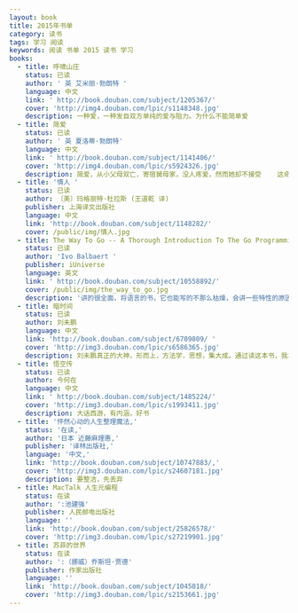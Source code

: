 ```yaml
---
layout: book
title: 2015年书单
category: 读书
tags: 学习 阅读
keywords: 阅读 书单 2015 读书 学习
books:
  - title: 呼啸山庄
    status: 已读
    author: ' 英 艾米丽·勃朗特 '
    language: 中文
    link: ' http://book.douban.com/subject/1205367/'
    cover: 'http://img4.douban.com/lpic/s1148348.jpg'
    description: 一种爱，一种发自双方单纯的爱与阻力。为什么不能简单爱
  - title: 简爱
    status: 已读
    author: ' 英 夏洛蒂·勃朗特'
    language: 中文
    link: ' http://book.douban.com/subject/1141406/'
    cover: 'http://img4.douban.com/lpic/s5924326.jpg'
    description: 简爱，从小父母双亡，寄宿舅母家，没人疼爱，然而她却不接受    这命运的不公，以其自主的精神，赢得自己的幸福。使用了大量的心理描写，很好
  - title: '情人 '
    status: 已读
    author: 〔美〕玛格丽特·杜拉斯 (王道乾 译)
    publisher: 上海译文出版社
    language: 中文
    link: 'http://book.douban.com/subject/1148282/'
    cover: /public/img/情人.jpg
  - title: The Way To Go -- A Thorough Introduction To The Go Programming Language
    status: 已读
    author: 'Ivo Balbaert '
    publisher: iUniverse
    language: 英文
    link: ' http://book.douban.com/subject/10558892/'
    cover: /public/img/the_way_to_go.jpg
    description: '讲的很全面，将语言的书，它也能写的不那么枯燥，会讲一些特性的原因，为什么这样，这是很好的,入门首选'
  - title: 暗时间
    status: 已读
    author: 刘未鹏
    language: 中文
    link: 'http://book.douban.com/subject/6709809/ '
    cover: 'http://img3.douban.com/lpic/s6586365.jpg'
    description: 刘未鹏真正的大神，形而上，方法学，思想，集大成。通过读这本书，我才懂得什么是学习，怎样学习，曾经看到过但没读，现在读，相见很晚，如果你看到了，赶紧读吧！！！书中提到的书单也赶紧读吧！！追求技术，追求科学的你。
  - title: 悟空传
    status: 已读
    author: 今何在
    language: 中文
    link: ' http://book.douban.com/subject/1485224/'
    cover: 'http://img3.douban.com/lpic/s1993411.jpg'
    description: 大话西游，有内涵，好书
  - title: '怦然心动的人生整理魔法,'
    status: '在读,'
    author: '日本 近藤麻理惠,'
    publisher: '译林出版社,'
    language: '中文,'
    link: 'http://book.douban.com/subject/10747883/,'
    cover: 'http://img3.douban.com/lpic/s24607181.jpg'
    description: 要整洁，先丢弃
  - title: MacTalk 人生元编程
    status: 在读
    author: ':池建强'
    publisher: 人民邮电出版社
    language: ''
    link: 'http://book.douban.com/subject/25826578/'
    cover: 'http://img3.douban.com/lpic/s27219901.jpg'
  - title: 苏菲的世界
    status: 在读
    author: ':（挪威）乔斯坦·贾德'
    publisher: 作家出版社
    language: ''
    link: 'http://book.douban.com/subject/1045818/'
    cover: 'http://img3.douban.com/lpic/s2153661.jpg'
---
```

